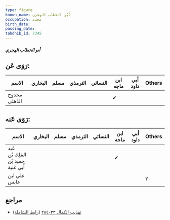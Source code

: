 ```yaml
---
type: figure
known_name: أَبُو الخطاب الهجري
occupation: محدث
birth_date:
passing_date:
tahdhib_id: 7345
---
```

##### أبو الخطاب الهجري

## رَوَى عَن:
| الاسم        | البخاري | مسلم | الترمذي | النسائي | ابن ماجه | أبي داود | Others |
| ------------ | ------- | ---- | ------- | ------- | -------- | -------- | ------ |
| محدوج الذهلي |         |      |         |         | ✔        |          |        |
## رَوَى عَنه:
| الاسم                               | البخاري | مسلم | الترمذي | النسائي | ابن ماجه | أبي داود | Others |
| ----------------------------------- | ------- | ---- | ------- | ------- | -------- | -------- | ------ |
| عَبد المَلِك بْن حميد بْن أَبي غنية |         |      |         |         | ✔        |          |        |
| علي ابن عابس                        |         |      |         |         |          |          | ٢      |
## مراجع
- [تهذيب الكمال ٣٣-٢٨٤](obsidian://open?vault=Tahdhib-al-Kamal&file=Figures/٧٣٤٥-أبو%20الخطاب%20الهجري) ([رابط الشاملة](https://shamela.ws/book/3722/17955))